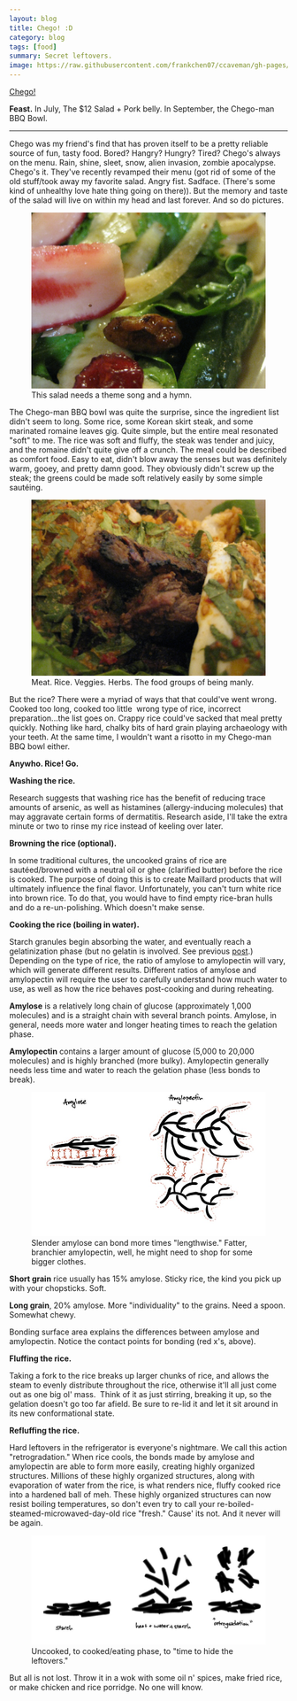 ```yaml
---
layout: blog
title: Chego! :D
category: blog
tags: [food]  
summary: Secret leftovers. 
image: https://raw.githubusercontent.com/frankchen07/ccaveman/gh-pages/images/blog/093012_chego_courtesy_fc.jpg
---
```


[Chego!](http://www.yelp.com/biz/chego-los-angeles)

**Feast.** In July, The $12 Salad + Pork belly. In September, the Chego-man BBQ Bowl.

---

Chego was my friend's find that has proven itself to be a pretty reliable source of fun, tasty food. Bored? Hangry? Hungry? Tired? Chego's always on the menu. Rain, shine, sleet, snow, alien invasion, zombie apocalypse. Chego's it. They've recently revamped their menu (got rid of some of the old stuff/took away my favorite salad. Angry fist. Sadface. (There's some kind of unhealthy love hate thing going on there)). But the memory and taste of the salad will live on within my head and last forever. And so do pictures.

<figure>
    <img src="https://raw.githubusercontent.com/frankchen07/ccaveman/gh-pages/images/blog/072612_chego_courtesy_fc.jpg"></img>
    <figcaption>This salad needs a theme song and a hymn.</figcaption>
</figure>

The Chego-man BBQ bowl was quite the surprise, since the ingredient list didn't seem to long. Some rice, some Korean skirt steak, and some marinated romaine leaves gig. Quite simple, but the entire meal resonated "soft" to me. The rice was soft and fluffy, the steak was tender and juicy, and the romaine didn't quite give off a crunch. The meal could be described as comfort food. Easy to eat, didn't blow away the senses but was definitely warm, gooey, and pretty damn good. They obviously didn't screw up the steak; the greens could be made soft relatively easily by some simple sautéing.

<figure>
    <img src="https://raw.githubusercontent.com/frankchen07/ccaveman/gh-pages/images/blog/093012_chego_courtesy_fc.jpg"></img>
    <figcaption>Meat. Rice. Veggies. Herbs. The food groups of being manly.</figcaption>
</figure>

But the rice? There were a myriad of ways that that could've went wrong. Cooked too long, cooked too little  wrong type of rice, incorrect preparation...the list goes on. Crappy rice could've sacked that meal pretty quickly. Nothing like hard, chalky bits of hard grain playing archaeology with your teeth. At the same time, I wouldn't want a risotto in my Chego-man BBQ bowl either.

**Anywho. Rice! Go.**

**Washing the rice.**

Research suggests that washing rice has the benefit of reducing trace amounts of arsenic, as well as histamines (allergy-inducing molecules) that may aggravate certain forms of dermatitis. Research aside, I'll take the extra minute or two to rinse my rice instead of keeling over later.

**Browning the rice (optional).**

In some traditional cultures, the uncooked grains of rice are sautéed/browned with a neutral oil or ghee (clarified butter) before the rice is cooked. The purpose of doing this is to create Maillard products that will ultimately influence the final flavor. Unfortunately, you can't turn white rice into brown rice. To do that, you would have to find empty rice-bran hulls and do a re-un-polishing. Which doesn't make sense.

**Cooking the rice (boiling in water).**

Starch granules begin absorbing the water, and eventually reach a gelatinization phase (but no gelatin is involved. See previous [post](http://www.thecornerstonecaveman.com/?p=752).) Depending on the type of rice, the ratio of amylose to amylopectin will vary, which will generate different results. Different ratios of amylose and amylopectin will require the user to carefully understand how much water to use, as well as how the rice behaves post-cooking and during reheating.

**Amylose** is a relatively long chain of glucose (approximately 1,000 molecules) and is a straight chain with several branch points. Amylose, in general, needs more water and longer heating times to reach the gelation phase.

**Amylopectin** contains a larger amount of glucose (5,000 to 20,000 molecules) and is highly branched (more bulky). Amylopectin generally needs less time and water to reach the gelation phase (less bonds to break).

<figure>
    <img src="https://raw.githubusercontent.com/frankchen07/ccaveman/gh-pages/images/blog/102412_starch_bonds_courtesy_fc.jpg"></img>
    <figcaption>Slender amylose can bond more times "lengthwise." Fatter, branchier amylopectin, well, he might need to shop for some bigger clothes.</figcaption>
</figure>

**Short grain** rice usually has 15% amylose. Sticky rice, the kind you pick up with your chopsticks. Soft.

**Long grain**, 20% amylose. More "individuality" to the grains. Need a spoon. Somewhat chewy.

Bonding surface area explains the differences between amylose and amylopectin. Notice the contact points for bonding (red x's, above).

**Fluffing the rice.**

Taking a fork to the rice breaks up larger chunks of rice, and allows the steam to evenly distribute throughout the rice, otherwise it'll all just come out as one big ol' mass.  Think of it as just stirring, breaking it up, so the gelation doesn't go too far afield. Be sure to re-lid it and let it sit around in its new conformational state.

**Refluffing the rice.**

Hard leftovers in the refrigerator is everyone's nightmare. We call this action "retrogradation." When rice cools, the bonds made by amylose and amylopectin are able to form more easily, creating highly organized structures. Millions of these highly organized structures, along with evaporation of water from the rice, is what renders nice, fluffy cooked rice into a hardened ball of meh. These highly organized structures can now resist boiling temperatures, so don't even try to call your re-boiled-steamed-microwaved-day-old rice "fresh." Cause' its not. And it never will be again.

<figure>
    <img src="https://raw.githubusercontent.com/frankchen07/ccaveman/gh-pages/images/blog/102412_retrogradation_courtesy_fc.jpg"></img>
    <figcaption>Uncooked, to cooked/eating phase, to "time to hide the leftovers."</figcaption>
</figure>

But all is not lost. Throw it in a wok with some oil n' spices, make fried rice, or make chicken and rice porridge. No one will know.
